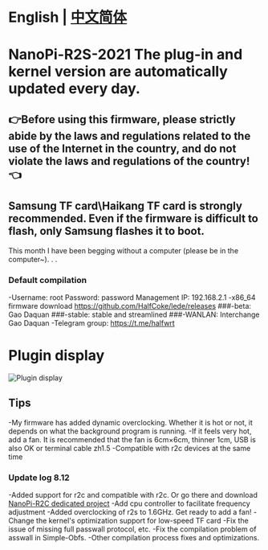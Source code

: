 # English | [中文简体](https://github.com/HalfCoke/NanoPi-R2S-2021/blob/main/README.md)
# NanoPi-R2S-2021 The plug-in and kernel version are automatically updated every day.
## 👉Before using this firmware, please strictly abide by the laws and regulations related to the use of the Internet in the country, and do not violate the laws and regulations of the country! 👈
## Samsung TF card\Haikang TF card is strongly recommended. Even if the firmware is difficult to flash, only Samsung flashes it to boot.
This month I have been begging without a computer (please be in the computer~). . .
### Default compilation
-Username: root Password: password Management IP: 192.168.2.1
-x86_64 firmware download https://github.com/HalfCoke/lede/releases
###-beta: Gao Daquan
###-stable: stable and streamlined
###-WANLAN: Interchange Gao Daquan
-Telegram group: https://t.me/halfwrt
# Plugin display
 ![Plugin display](data/20.jpg?raw=true "Title")
## Tips
 -My firmware has added dynamic overclocking. Whether it is hot or not, it depends on what the background program is running.
 -If it feels very hot, add a fan. It is recommended that the fan is 6cm×6cm, thinner 1cm, USB is also OK or terminal cable zh1.5
 -Compatible with r2c devices at the same time
### Update log 8.12
-Added support for r2c and compatible with r2c. Or go there and download [NanoPi-R2C dedicated project](https://github.com/DHDAXCW/NanoPi-R2C)
-Add cpu controller to facilitate frequency adjustment
-Added overclocking of r2s to 1.6GHz. Get ready to add a fan!
-Change the kernel's optimization support for low-speed TF card
-Fix the issue of missing full passwall protocol, etc.
-Fix the compilation problem of asswall in Simple-Obfs.
-Other compilation process fixes and optimizations.
